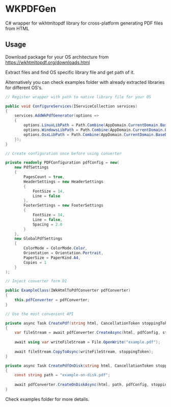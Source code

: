 # WKPDFGen

C# wrapper for wkhtmltopdf library for cross-platform generating PDF files from HTML 

## Usage

Download package for your OS architecture from https://wkhtmltopdf.org/downloads.html

Extract files and find OS specific library file and get path of it.

Alternatively you can check examples folder with already extracted libraries for different OS's.

```cs
// Register wrapper with path to native library file for your OS

public void ConfigureServices(IServiceCollection services)
{
    services.AddWkPdfGenerator(options =>
    {
        options.LinuxLibPath = Path.Combine(AppDomain.CurrentDomain.BaseDirectory, "0.12.6", "libwkhtmltox.so.0.12.6");
        options.WindowsLibPath = Path.Combine(AppDomain.CurrentDomain.BaseDirectory, "0.12.6", "libwkhtmltox.dll");
        options.OsxLibPath = Path.Combine(AppDomain.CurrentDomain.BaseDirectory, "0.12.6", "libwkhtmltox.dylib");
    });
}
```

```cs
// Create configuration once before using converter

private readonly PDFConfiguration pdfConfig = new(
    new PdfSettings
    {
        PagesCount = true,
        HeaderSettings = new HeaderSettings
        {
            FontSize = 14,
            Line = false
        },
        FooterSettings = new FooterSettings
        {
            FontSize = 14,
            Line = false,
            Spacing = 2.0
        }
    }, 
    new GlobalPdfSettings
    {
        ColorMode = ColorMode.Color,
        Orientation = Orientation.Portrait,
        PaperSize = PaperKind.A4,
        Copies = 1
    }
);

// Inject converter form DI

public ExampleClass(IWkHtmlToPdfConverter pdfConverter)
{
    this.pdfConverter = pdfConverter;
}

// Use the most convenient API 

private async Task CreatePdf(string html, CancellationToken stoppingToken)
{
    var fileStream = await pdfConverter.CreateAsync(html, pdfConfig, stoppingToken);
            
    await using var writeFileStream = File.OpenWrite("example.pdf");
            
    await fileStream.CopyToAsync(writeFileStream, stoppingToken);
}

private async Task CreatePdfOnDisk(string html, CancellationToken stoppingToken)
{
    const string path = "example-on-disk.pdf";
    
    await pdfConverter.CreateOnDiskAsync(html, path, pdfConfig, stoppingToken);
}
```

Check examples folder for more details.
